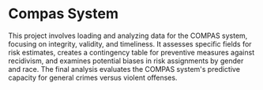 # Compas System

This project involves loading and analyzing data for the COMPAS system, focusing on integrity, validity, and timeliness. It assesses specific fields for risk estimates, creates a contingency table for preventive measures against recidivism, and examines potential biases in risk assignments by gender and race. The final analysis evaluates the COMPAS system's predictive capacity for general crimes versus violent offenses.
